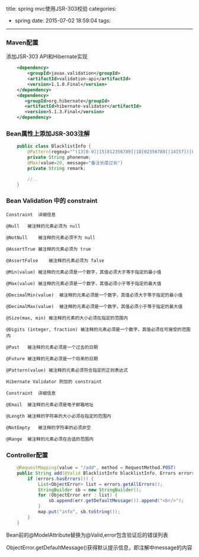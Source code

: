 title: spring mvc使用JSR-303校验
categories:
  - spring
date: 2015-07-02 18:59:04
tags:
---

### Maven配置 ###

添加JSR-303 API和Hibernate实现

```xml
    <dependency>
        <groupId>javax.validation</groupId>
        <artifactId>validation-api</artifactId>
        <version>1.1.0.Final</version>
    </dependency>
    <dependency>
       <groupId>org.hibernate</groupId>
       <artifactId>hibernate-validator</artifactId>
       <version>5.1.3.Final</version>
    </dependency>
```
    

### Bean属性上添加JSR-303注解 ###

```java
    public class BlacklistInfo {
        @Pattern(regexp="^(13[0-9]|15[012356789]|18[02356789]|14[57])[0-9]{8}$", message="请填写正确的电话号码")
        private String phonenum;
        @Max(value=20, message="备注长度过长")
        private String remark;

        //..
    }
```

 ### Bean Validation 中的 constraint ###

    Constraint  详细信息

    @Null   被注释的元素必须为 null

    @NotNull    被注释的元素必须不为 null

    @AssertTrue 被注释的元素必须为 true

    @AssertFalse    被注释的元素必须为 false

    @Min(value) 被注释的元素必须是一个数字，其值必须大于等于指定的最小值

    @Max(value) 被注释的元素必须是一个数字，其值必须小于等于指定的最大值

    @DecimalMin(value)  被注释的元素必须是一个数字，其值必须大于等于指定的最小值

    @DecimalMax(value)  被注释的元素必须是一个数字，其值必须小于等于指定的最大值

    @Size(max, min) 被注释的元素的大小必须在指定的范围内

    @Digits (integer, fraction) 被注释的元素必须是一个数字，其值必须在可接受的范围内

    @Past   被注释的元素必须是一个过去的日期

    @Future 被注释的元素必须是一个将来的日期

    @Pattern(value) 被注释的元素必须符合指定的正则表达式

    Hibernate Validator 附加的 constraint

    Constraint  详细信息

    @Email  被注释的元素必须是电子邮箱地址

    @Length 被注释的字符串的大小必须在指定的范围内

    @NotEmpty   被注释的字符串的必须非空

    @Range  被注释的元素必须在合适的范围内

 ### Controller配置 ###

```java
    @RequestMapping(value = "/add", method = RequestMethod.POST)
    public String add(@Valid BlacklistInfo blacklistInfo, Errors errors, ModelMap map) {
        if (errors.hasErrors()) {
            List<ObjectError> list = errors.getAllErrors();
            StringBuilder sb = new StringBuilder();
            for (ObjectError err : list) {
                sb.append(err.getDefaultMessage()).append("<br/>");
            }
            map.put("info", sb.toString());
        }
    }
```

Bean前的@ModelAttribute替换为@Valid,error包含验证后的错误列表

ObjectError.getDefaultMessage()获得默认提示信息，即注解中message的内容
